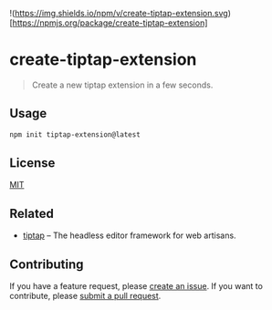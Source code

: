 !(https://img.shields.io/npm/v/create-tiptap-extension.svg)[https://npmjs.org/package/create-tiptap-extension]

# create-tiptap-extension

> Create a new tiptap extension in a few seconds.

## Usage

```bash
npm init tiptap-extension@latest
```

## License

[MIT](/LICENSE)

## Related

- [tiptap](https://tiptap.dev/) – The headless editor framework for web artisans.

## Contributing

If you have a feature request, please [create an issue](/issues/new/choose). If you want to contribute, please [submit a pull request](/compare).